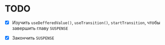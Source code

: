 # TODO

- [x] Изучить `useDefferedValue()`, `useTransition()`, `startTransition`, чтобы завершить главу `SUSPENSE`
- [x] Закончить `SUSPENSE`

 
